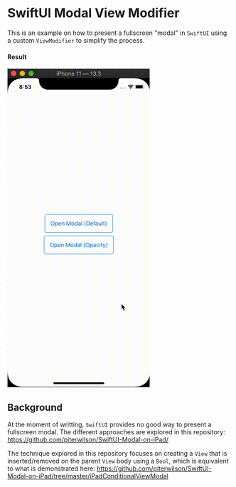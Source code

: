 # SwiftUI Modal View Modifier

This is an example on how to present a fullscreen "modal" in `SwiftUI` using a custom `ViewModifier` to simplify the process. 

#### Result

![SwiftUI with custom modal ViewModifier](https://github.com/piterwilson/SwiftUI-FullscreenModalViewModifier/raw/master/images/demo.gif)

## Background

At the moment of writting, `SwiftUI` provides no good way to present a fullscreen modal. The different approaches are explored in this repository: https://github.com/piterwilson/SwiftUI-Modal-on-iPad/

The technique explored in this repository focuses on creating a `View` that is inserted/removed on the parent `View` body using a `Bool`, which is equivalent to what is demonstrated here: https://github.com/piterwilson/SwiftUI-Modal-on-iPad/tree/master/iPadConditionalViewModal


